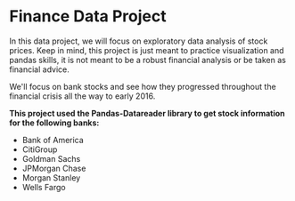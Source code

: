 # Finance Data Project

In this data project, we will focus on exploratory data analysis of stock prices. Keep in mind, this project is just meant to practice visualization and pandas skills, it is not meant to be a robust financial analysis or be taken as financial advice.

We'll focus on bank stocks and see how they progressed throughout the financial crisis all the way to early 2016.

__This project used the Pandas-Datareader library to get stock information for the following banks:__

* Bank of America
* CitiGroup
* Goldman Sachs
* JPMorgan Chase
* Morgan Stanley
* Wells Fargo

